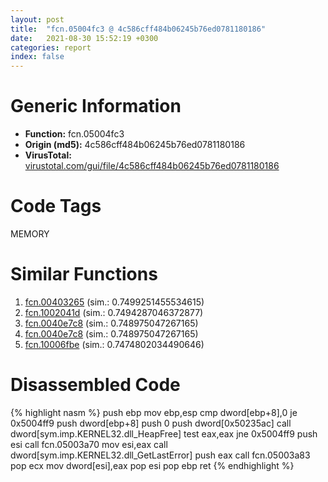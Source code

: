 ```yaml
---
layout: post
title:  "fcn.05004fc3 @ 4c586cff484b06245b76ed0781180186"
date:   2021-08-30 15:52:19 +0300
categories: report
index: false
---
```


# Generic Information
- **Function:** fcn.05004fc3
- **Origin (md5):** 4c586cff484b06245b76ed0781180186
- **VirusTotal:** [virustotal.com/gui/file/4c586cff484b06245b76ed0781180186][virustotal_ref]

# Code Tags
<span class="tag" id="MEMORY">MEMORY</span>


# Similar Functions

1. [fcn.00403265][similar_1_ref] (sim.: 0.7499251455534615)
2. [fcn.1002041d][similar_2_ref] (sim.: 0.7494287046372877)
3. [fcn.0040e7c8][similar_3_ref] (sim.: 0.748975047267165)
4. [fcn.0040e7c8][similar_4_ref] (sim.: 0.748975047267165)
5. [fcn.10006fbe][similar_5_ref] (sim.: 0.7474802034490646)


# Disassembled Code

{% highlight nasm %}
push ebp
mov ebp,esp
cmp dword[ebp+8],0
je 0x5004ff9
push dword[ebp+8]
push 0
push dword[0x50235ac]
call dword[sym.imp.KERNEL32.dll_HeapFree]
test eax,eax
jne 0x5004ff9
push esi
call fcn.05003a70
mov esi,eax
call dword[sym.imp.KERNEL32.dll_GetLastError]
push eax
call fcn.05003a83
pop ecx
mov dword[esi],eax
pop esi
pop ebp
ret 
{% endhighlight %}


[similar_1_ref]: /report/fcn.00403265@270dac5814b53c701f75fce71d0dccc5
[similar_2_ref]: /report/fcn.1002041d@3785b40cea34bd176ce2c160dcf987f8
[similar_3_ref]: /report/fcn.0040e7c8@2ca98b1a48611ae895fe2088fc2aa0ae
[similar_4_ref]: /report/fcn.0040e7c8@6e195fbdf6b398dc597c28abc7c7a2ae
[similar_5_ref]: /report/fcn.10006fbe@090dc3a8da6aa33c667b678303e4bdd6
[virustotal_ref]: https://www.virustotal.com/gui/file/4c586cff484b06245b76ed0781180186